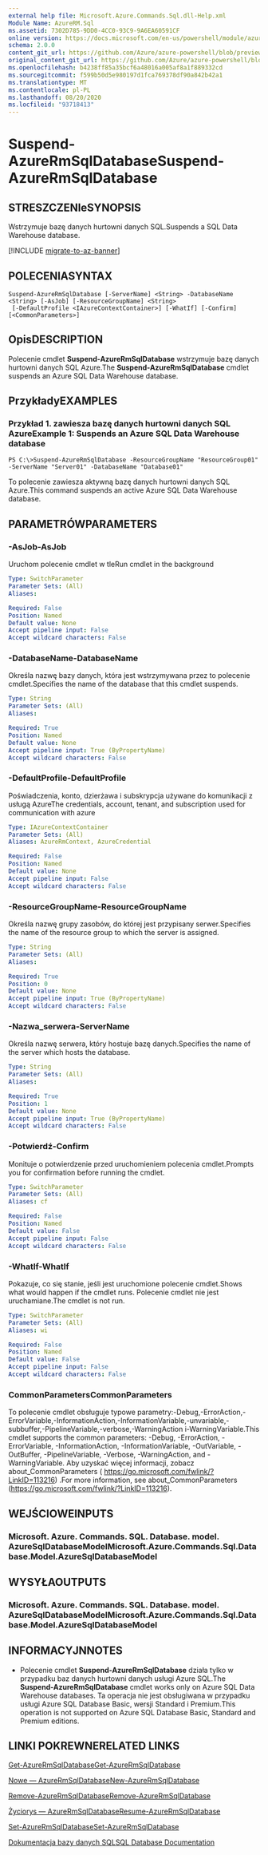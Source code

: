 ```yaml
---
external help file: Microsoft.Azure.Commands.Sql.dll-Help.xml
Module Name: AzureRM.Sql
ms.assetid: 7302D785-9DD0-4CC0-93C9-9A6EA60591CF
online version: https://docs.microsoft.com/en-us/powershell/module/azurerm.sql/suspend-azurermsqldatabase
schema: 2.0.0
content_git_url: https://github.com/Azure/azure-powershell/blob/preview/src/ResourceManager/Sql/Commands.Sql/help/Suspend-AzureRmSqlDatabase.md
original_content_git_url: https://github.com/Azure/azure-powershell/blob/preview/src/ResourceManager/Sql/Commands.Sql/help/Suspend-AzureRmSqlDatabase.md
ms.openlocfilehash: b4238ff85a35bcf6a48016a005af8a1f889332cd
ms.sourcegitcommit: f599b50d5e980197d1fca769378df90a842b42a1
ms.translationtype: MT
ms.contentlocale: pl-PL
ms.lasthandoff: 08/20/2020
ms.locfileid: "93718413"
---
```

# <span data-ttu-id="a3671-101">Suspend-AzureRmSqlDatabase</span><span class="sxs-lookup"><span data-stu-id="a3671-101">Suspend-AzureRmSqlDatabase</span></span>

## <span data-ttu-id="a3671-102">STRESZCZENIe</span><span class="sxs-lookup"><span data-stu-id="a3671-102">SYNOPSIS</span></span>
<span data-ttu-id="a3671-103">Wstrzymuje bazę danych hurtowni danych SQL.</span><span class="sxs-lookup"><span data-stu-id="a3671-103">Suspends a SQL Data Warehouse database.</span></span>

[!INCLUDE [migrate-to-az-banner](../../includes/migrate-to-az-banner.md)]

## <span data-ttu-id="a3671-104">POLECENIA</span><span class="sxs-lookup"><span data-stu-id="a3671-104">SYNTAX</span></span>

```
Suspend-AzureRmSqlDatabase [-ServerName] <String> -DatabaseName <String> [-AsJob] [-ResourceGroupName] <String>
 [-DefaultProfile <IAzureContextContainer>] [-WhatIf] [-Confirm] [<CommonParameters>]
```

## <span data-ttu-id="a3671-105">Opis</span><span class="sxs-lookup"><span data-stu-id="a3671-105">DESCRIPTION</span></span>
<span data-ttu-id="a3671-106">Polecenie cmdlet **Suspend-AzureRmSqlDatabase** wstrzymuje bazę danych hurtowni danych SQL Azure.</span><span class="sxs-lookup"><span data-stu-id="a3671-106">The **Suspend-AzureRmSqlDatabase** cmdlet suspends an Azure SQL Data Warehouse database.</span></span>

## <span data-ttu-id="a3671-107">Przykłady</span><span class="sxs-lookup"><span data-stu-id="a3671-107">EXAMPLES</span></span>

### <span data-ttu-id="a3671-108">Przykład 1. zawiesza bazę danych hurtowni danych SQL Azure</span><span class="sxs-lookup"><span data-stu-id="a3671-108">Example 1: Suspends an Azure SQL Data Warehouse database</span></span>
```
PS C:\>Suspend-AzureRmSqlDatabase -ResourceGroupName "ResourceGroup01" -ServerName "Server01" -DatabaseName "Database01"
```

<span data-ttu-id="a3671-109">To polecenie zawiesza aktywną bazę danych hurtowni danych SQL Azure.</span><span class="sxs-lookup"><span data-stu-id="a3671-109">This command suspends an active Azure SQL Data Warehouse database.</span></span>

## <span data-ttu-id="a3671-110">PARAMETRÓW</span><span class="sxs-lookup"><span data-stu-id="a3671-110">PARAMETERS</span></span>

### <span data-ttu-id="a3671-111">-AsJob</span><span class="sxs-lookup"><span data-stu-id="a3671-111">-AsJob</span></span>
<span data-ttu-id="a3671-112">Uruchom polecenie cmdlet w tle</span><span class="sxs-lookup"><span data-stu-id="a3671-112">Run cmdlet in the background</span></span>
```yaml
Type: SwitchParameter
Parameter Sets: (All)
Aliases:

Required: False
Position: Named
Default value: None
Accept pipeline input: False
Accept wildcard characters: False
```

### <span data-ttu-id="a3671-113">-DatabaseName</span><span class="sxs-lookup"><span data-stu-id="a3671-113">-DatabaseName</span></span>
<span data-ttu-id="a3671-114">Określa nazwę bazy danych, która jest wstrzymywana przez to polecenie cmdlet.</span><span class="sxs-lookup"><span data-stu-id="a3671-114">Specifies the name of the database that this cmdlet suspends.</span></span>

```yaml
Type: String
Parameter Sets: (All)
Aliases:

Required: True
Position: Named
Default value: None
Accept pipeline input: True (ByPropertyName)
Accept wildcard characters: False
```

### <span data-ttu-id="a3671-115">-DefaultProfile</span><span class="sxs-lookup"><span data-stu-id="a3671-115">-DefaultProfile</span></span>
<span data-ttu-id="a3671-116">Poświadczenia, konto, dzierżawa i subskrypcja używane do komunikacji z usługą Azure</span><span class="sxs-lookup"><span data-stu-id="a3671-116">The credentials, account, tenant, and subscription used for communication with azure</span></span>

```yaml
Type: IAzureContextContainer
Parameter Sets: (All)
Aliases: AzureRmContext, AzureCredential

Required: False
Position: Named
Default value: None
Accept pipeline input: False
Accept wildcard characters: False
```

### <span data-ttu-id="a3671-117">-ResourceGroupName</span><span class="sxs-lookup"><span data-stu-id="a3671-117">-ResourceGroupName</span></span>
<span data-ttu-id="a3671-118">Określa nazwę grupy zasobów, do której jest przypisany serwer.</span><span class="sxs-lookup"><span data-stu-id="a3671-118">Specifies the name of the resource group to which the server is assigned.</span></span>

```yaml
Type: String
Parameter Sets: (All)
Aliases:

Required: True
Position: 0
Default value: None
Accept pipeline input: True (ByPropertyName)
Accept wildcard characters: False
```

### <span data-ttu-id="a3671-119">-Nazwa_serwera</span><span class="sxs-lookup"><span data-stu-id="a3671-119">-ServerName</span></span>
<span data-ttu-id="a3671-120">Określa nazwę serwera, który hostuje bazę danych.</span><span class="sxs-lookup"><span data-stu-id="a3671-120">Specifies the name of the server which hosts the database.</span></span>

```yaml
Type: String
Parameter Sets: (All)
Aliases:

Required: True
Position: 1
Default value: None
Accept pipeline input: True (ByPropertyName)
Accept wildcard characters: False
```

### <span data-ttu-id="a3671-121">-Potwierdź</span><span class="sxs-lookup"><span data-stu-id="a3671-121">-Confirm</span></span>
<span data-ttu-id="a3671-122">Monituje o potwierdzenie przed uruchomieniem polecenia cmdlet.</span><span class="sxs-lookup"><span data-stu-id="a3671-122">Prompts you for confirmation before running the cmdlet.</span></span>

```yaml
Type: SwitchParameter
Parameter Sets: (All)
Aliases: cf

Required: False
Position: Named
Default value: False
Accept pipeline input: False
Accept wildcard characters: False
```

### <span data-ttu-id="a3671-123">-WhatIf</span><span class="sxs-lookup"><span data-stu-id="a3671-123">-WhatIf</span></span>
<span data-ttu-id="a3671-124">Pokazuje, co się stanie, jeśli jest uruchomione polecenie cmdlet.</span><span class="sxs-lookup"><span data-stu-id="a3671-124">Shows what would happen if the cmdlet runs.</span></span>
<span data-ttu-id="a3671-125">Polecenie cmdlet nie jest uruchamiane.</span><span class="sxs-lookup"><span data-stu-id="a3671-125">The cmdlet is not run.</span></span>

```yaml
Type: SwitchParameter
Parameter Sets: (All)
Aliases: wi

Required: False
Position: Named
Default value: False
Accept pipeline input: False
Accept wildcard characters: False
```

### <span data-ttu-id="a3671-126">CommonParameters</span><span class="sxs-lookup"><span data-stu-id="a3671-126">CommonParameters</span></span>
<span data-ttu-id="a3671-127">To polecenie cmdlet obsługuje typowe parametry:-Debug,-ErrorAction,-ErrorVariable,-InformationAction,-InformationVariable,-unvariable,-subbuffer,-PipelineVariable,-verbose,-WarningAction i-WarningVariable.</span><span class="sxs-lookup"><span data-stu-id="a3671-127">This cmdlet supports the common parameters: -Debug, -ErrorAction, -ErrorVariable, -InformationAction, -InformationVariable, -OutVariable, -OutBuffer, -PipelineVariable, -Verbose, -WarningAction, and -WarningVariable.</span></span> <span data-ttu-id="a3671-128">Aby uzyskać więcej informacji, zobacz about_CommonParameters ( https://go.microsoft.com/fwlink/?LinkID=113216) .</span><span class="sxs-lookup"><span data-stu-id="a3671-128">For more information, see about_CommonParameters (https://go.microsoft.com/fwlink/?LinkID=113216).</span></span>

## <span data-ttu-id="a3671-129">WEJŚCIOWE</span><span class="sxs-lookup"><span data-stu-id="a3671-129">INPUTS</span></span>

### <span data-ttu-id="a3671-130">Microsoft. Azure. Commands. SQL. Database. model. AzureSqlDatabaseModel</span><span class="sxs-lookup"><span data-stu-id="a3671-130">Microsoft.Azure.Commands.Sql.Database.Model.AzureSqlDatabaseModel</span></span>

## <span data-ttu-id="a3671-131">WYSYŁA</span><span class="sxs-lookup"><span data-stu-id="a3671-131">OUTPUTS</span></span>

### <span data-ttu-id="a3671-132">Microsoft. Azure. Commands. SQL. Database. model. AzureSqlDatabaseModel</span><span class="sxs-lookup"><span data-stu-id="a3671-132">Microsoft.Azure.Commands.Sql.Database.Model.AzureSqlDatabaseModel</span></span>

## <span data-ttu-id="a3671-133">INFORMACYJN</span><span class="sxs-lookup"><span data-stu-id="a3671-133">NOTES</span></span>
* <span data-ttu-id="a3671-134">Polecenie cmdlet **Suspend-AzureRmSqlDatabase** działa tylko w przypadku baz danych hurtowni danych usługi Azure SQL.</span><span class="sxs-lookup"><span data-stu-id="a3671-134">The **Suspend-AzureRmSqlDatabase** cmdlet works only on Azure SQL Data Warehouse databases.</span></span> <span data-ttu-id="a3671-135">Ta operacja nie jest obsługiwana w przypadku usługi Azure SQL Database Basic, wersji Standard i Premium.</span><span class="sxs-lookup"><span data-stu-id="a3671-135">This operation is not supported on Azure SQL Database Basic, Standard and Premium editions.</span></span>

## <span data-ttu-id="a3671-136">LINKI POKREWNE</span><span class="sxs-lookup"><span data-stu-id="a3671-136">RELATED LINKS</span></span>

[<span data-ttu-id="a3671-137">Get-AzureRmSqlDatabase</span><span class="sxs-lookup"><span data-stu-id="a3671-137">Get-AzureRmSqlDatabase</span></span>](./Get-AzureRmSqlDatabase.md)

[<span data-ttu-id="a3671-138">Nowe — AzureRmSqlDatabase</span><span class="sxs-lookup"><span data-stu-id="a3671-138">New-AzureRmSqlDatabase</span></span>](./New-AzureRmSqlDatabase.md)

[<span data-ttu-id="a3671-139">Remove-AzureRmSqlDatabase</span><span class="sxs-lookup"><span data-stu-id="a3671-139">Remove-AzureRmSqlDatabase</span></span>](./Remove-AzureRmSqlDatabase.md)

[<span data-ttu-id="a3671-140">Życiorys — AzureRmSqlDatabase</span><span class="sxs-lookup"><span data-stu-id="a3671-140">Resume-AzureRmSqlDatabase</span></span>](./Resume-AzureRmSqlDatabase.md)

[<span data-ttu-id="a3671-141">Set-AzureRmSqlDatabase</span><span class="sxs-lookup"><span data-stu-id="a3671-141">Set-AzureRmSqlDatabase</span></span>](./Set-AzureRmSqlDatabase.md)

[<span data-ttu-id="a3671-142">Dokumentacja bazy danych SQL</span><span class="sxs-lookup"><span data-stu-id="a3671-142">SQL Database Documentation</span></span>](https://docs.microsoft.com/azure/sql-database/)


